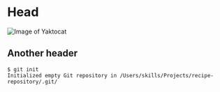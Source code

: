 # Head
![Image of Yaktocat](https://octodex.github.com/images/yaktocat.png)
## Another header
```
$ git init
Initialized empty Git repository in /Users/skills/Projects/recipe-repository/.git/
```
